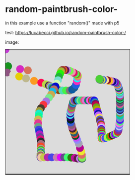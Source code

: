 # random-paintbrush-color-
in this example use a function "random()" made with p5

test: https://lucabecci.github.io/random-paintbrush-color-/

image:

![img](https://github.com/lucabecci/random-paintbrush-color-/blob/master/git.png)
